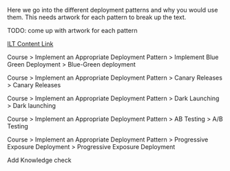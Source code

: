 Here we go into the different deployment patterns and why you would use them. This needs artwork for each pattern to break up the text. 

TODO: come up with artwork for each pattern

[ILT Content Link](https://courses.microsoft.com/courses/course-v1:ELMS+AZ-400.3+2019_T1/course/?azure-portal=true)

Course > Implement an Appropriate Deployment Pattern > Implement Blue Green Deployment > Blue-Green deployment

Course > Implement an Appropriate Deployment Pattern > Canary Releases > Canary Releases

Course > Implement an Appropriate Deployment Pattern > Dark Launching > Dark launching

Course > Implement an Appropriate Deployment Pattern > AB Testing > A/B Testing

Course > Implement an Appropriate Deployment Pattern > Progressive Exposure Deployment > Progressive Exposure Deployment

Add Knowledge check
